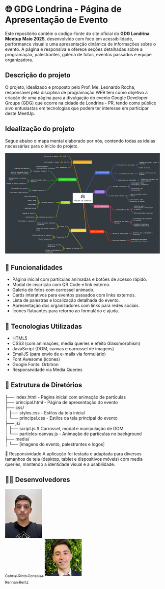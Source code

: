 # 🌐 GDG Londrina - Página de Apresentação de Evento

Este repositório contém o código-fonte do site oficial do **GDG Londrina Meetup Maio 2025**, desenvolvido com foco em acessibilidade, performance visual e uma apresentação dinâmica de informações sobre o evento. A página é responsiva e oferece seções detalhadas sobre a programação, palestrantes, galeria de fotos, eventos passados e equipe organizadora.

## Descrição do projeto

O projeto, idealizado e proposto pelo Prof. Me. Leonardo Rocha, responsável pela disciplina de programação WEB tem como objetivo a criação de uma página para a divulgação do evento Google Developer Groups (GDG) que ocorre na cidade de Londrina - PR, tendo como público alvo entusiastas em tecnologias que podem ter interesse em participar deste MeetUp.

## Idealização do projeto

Segue abaixo o mapa mental elaborado por nós, contendo todas as ideias necessárias para o início do projeto.

![](media/mapa-mental.jpg)

## 🎯 Funcionalidades

- Página inicial com partículas animadas e botões de acesso rápido.
- Modal de inscrição com QR Code e link externo.
- Galeria de fotos com carrossel animado.
- Cards interativos para eventos passados com links externos.
- Lista de palestras e localização detalhada do evento.
- Apresentação dos organizadores com links para redes sociais.
- Ícones flutuantes para retorno ao formulário e ajuda.

## 🧰 Tecnologias Utilizadas

- HTML5
- CSS3 (com animações, media queries e efeito Glassmorphism)
- JavaScript (DOM, canvas e carrossel de imagens)
- EmailJS (para envio de e-mails via formulário)
- Font Awesome (ícones)
- Google Fonts: Orbitron
- Responsividade via Media Queries

## 📁 Estrutura de Diretórios


├── index.html - Página inicial com animação de partículas  
├── principal.html - Página de apresentação do evento  
├── css/  
│ ├── styles.css - Estilos da tela inicial  
│ └── principal.css - Estilos da tela principal do evento  
├── js/  
│ ├── script.js # Carrossel, modal e manipulação de DOM  
│ └── particles-canvas.js - Animação de partículas no background  
├── media/  
│ └── [imagens do evento, palestrantes e logos]  

📱 Responsividade
A aplicação foi testada e adaptada para diversos tamanhos de tela (desktop, tablet e dispositivos móveis) com media queries, mantendo a identidade visual e a usabilidade.

## 🧑‍💻 Desenvolvedores

[<img src="media/dev-gabriel.jpeg" width=120><br><sub>Gabriel Pinto Gonzales</sub>](https://www.linkedin.com/in/gabrielpgonzales/)   [<img src="media/dev-rennan.jpeg" width=120><br><sub>Rennan Rentz</sub>](https://www.linkedin.com/in/rennan-rentz-lopes-da-silva-954353319/)



